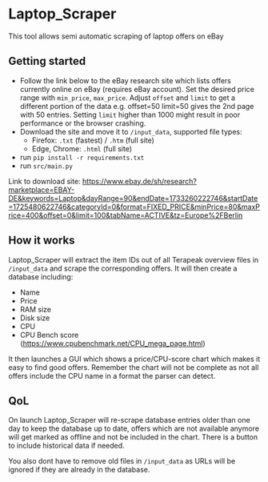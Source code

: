 
# Laptop_Scraper
This tool allows semi automatic scraping of laptop offers on eBay

## Getting started
- Follow the link below to the eBay research site which lists offers currently online on eBay (requires eBay account). Set the desired price range with `min_price`, `max_price`. Adjust `offset` and `limit` to get a different portion of the data e.g. offset=50 limit=50 gives the 2nd page with 50 entries. Setting `limit` higher than 1000 might result in poor performance or the browser crashing.
- Download the site and move it to `/input_data`, supported file types:
  - Firefox: `.txt` (fastest) / `.htm` (full site)
  - Edge, Chrome: `.html` (full site)
- run `pip install -r requirements.txt`
- run `src/main.py`

Link to download site:
https://www.ebay.de/sh/research?marketplace=EBAY-DE&keywords=Laptop&dayRange=90&endDate=1733260222746&startDate=1725480622746&categoryId=0&format=FIXED_PRICE&minPrice=80&maxPrice=400&offset=0&limit=100&tabName=ACTIVE&tz=Europe%2FBerlin

## How it works
Laptop_Scraper will extract the item IDs out of all Terapeak overview files in `/input_data` and scrape the corresponding offers. It will then create a database including:
- Name
- Price
- RAM size
- Disk size
- CPU
- CPU Bench score (https://www.cpubenchmark.net/CPU_mega_page.html)

It then launches a GUI which shows a price/CPU-score chart which makes it easy to find good offers. Remember the chart will not be complete as not all offers include the CPU name in a format the parser can detect.

## QoL

On launch Laptop_Scraper will re-scrape database entries older than one day to keep the database up to date, offers which are not available anymore will get marked as offline and not be included in the chart. There is a button to include historical data if needed.

You also dont have to remove old files in `/input_data` as URLs will be ignored if they are already in the database.